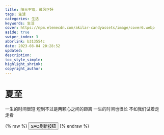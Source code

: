 ```yaml
---
title: 阳光不错，微风正好
tags: 生活
categories: 生活
keywords: 生活
cover: https://npm.elemecdn.com/akilar-candyassets/image/cover6.webp
aside: true
swiper_index: 3
abbrlink: b313554c
date: 2023-08-04 20:28:52
updated:
description:
toc_style_simple:
highlight_shrink:
copyright_author:
---
```


# 夏至
  一生的时间很短
  短到不过是两颗心之间的距离
  一生的时间也很长
  不如我们试着走走看

{% raw %} 
 <button type="button" onclick="SAONotify('Update','link start...','location.reload(true);')">SAO刷新按钮</button>
{% endraw %}
 

